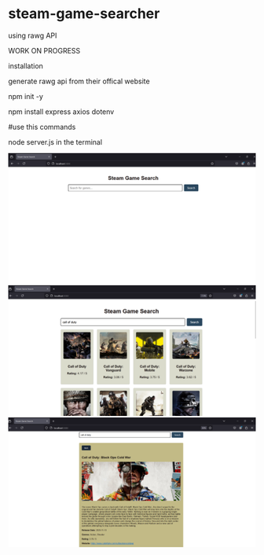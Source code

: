 # steam-game-searcher
using  rawg API


WORK ON PROGRESS

installation

generate rawg api from their offical website




npm init -y


npm install express axios dotenv 


#use this commands


node server.js in the terminal

![image alt ](https://github.com/kingslayer458/steam-game-searcher/blob/55f3380f7e23ca4d6c42779b7088eb661c8757b9/rawg%201.png)
![image alt ](https://github.com/kingslayer458/steam-game-searcher/blob/472640521d9338a2def024834aa6de180af4c674/rawg2.png)
![image alt ](https://github.com/kingslayer458/steam-game-searcher/blob/472640521d9338a2def024834aa6de180af4c674/rawg%203.png)

